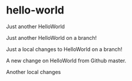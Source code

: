 # hello-world
Just another HelloWorld

Just another HelloWorld on a branch!

Just a local changes to HelloWorld on a branch!

A new change on HelloWorld from Github master.

Another local changes

